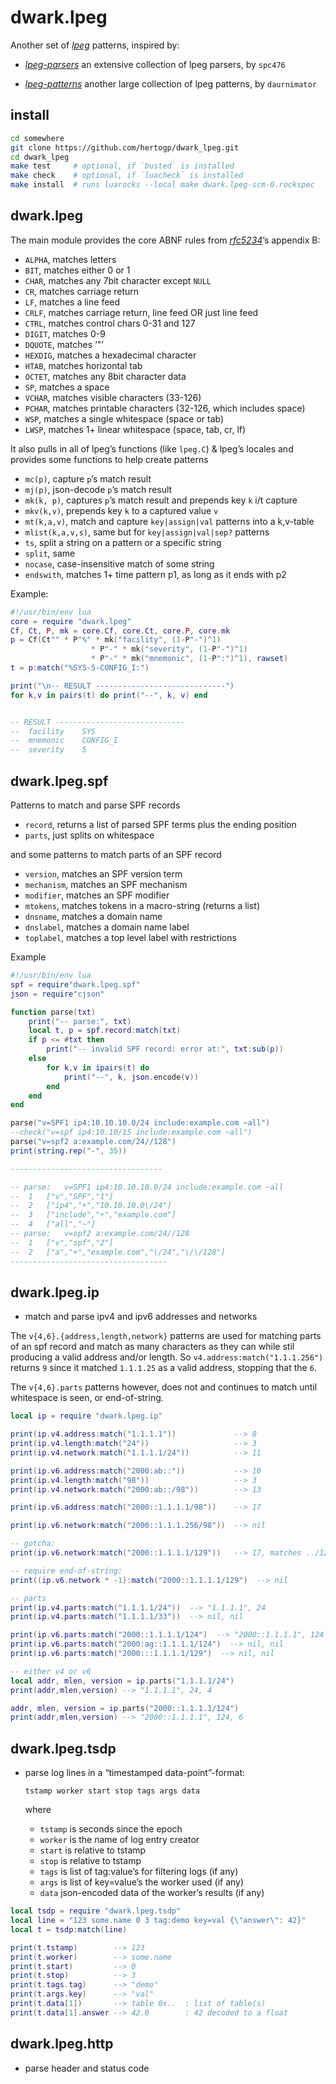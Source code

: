 # dwark.lpeg

Another set of [*lpeg*](http://www.inf.puc-rio.br/~roberto/lpeg/)
patterns, inspired by:

  - [*lpeg-parsers*](https://github.com/spc476/LPeg-Parsers) an
    extensive collection of lpeg parsers, by `spc476`

  - [*lpeg-patterns*](https://github.com/daurnimator/lpeg_patterns)
    another large collection of lpeg patterns, by `daurnimator`

## install

``` bash
cd somewhere
git clone https://github.com/hertogp/dwark_lpeg.git
cd dwark_lpeg
make test     # optional, if `busted` is installed
make check    # optional, if `luacheck` is installed
make install  # runs luarocks --local make dwark.lpeg-scm-0.rockspec
```

## dwark.lpeg

The main module provides the core ABNF rules from
[*rfc5234*](http://www.rfc-editor.org/rfc/rfc5234.html#appendix-B)’s
appendix B:

  - `ALPHA`, matches letters
  - `BIT`, matches either 0 or 1
  - `CHAR`, matches any 7bit character except `NULL`
  - `CR`, matches carriage return
  - `LF`, matches a line feed
  - `CRLF`, matches carriage return, line feed OR just line feed
  - `CTRL`, matches control chars 0-31 and 127
  - `DIGIT`, matches 0-9
  - `DQUOTE`, matches ‘"’
  - `HEXDIG`, matches a hexadecimal character
  - `HTAB`, matches horizontal tab
  - `OCTET`, matches any 8bit character data
  - `SP`, matches a space
  - `VCHAR`, matches visible characters (33-126)
  - `PCHAR`, matches printable characters (32-126, which includes space)
  - `WSP`, matches a single whitespace (space or tab)
  - `LWSP`, matches 1+ linear whitespace (space, tab, cr, lf)

It also pulls in all of lpeg’s functions (like `lpeg.C`) & lpeg’s
locales and provides some functions to help create patterns

  - `mc(p)`, capture `p`’s match result
  - `mj(p)`, json-decode `p`’s match result
  - `mk(k, p)`, captures `p`’s match result and prepends key `k` i/t
    capture
  - `mkv(k,v)`, prepends key `k` to a captured value `v`
  - `mt(k,a,v)`, match and capture `key|assign|val` patterns into a
    k,v-table
  - `mlist(k,a,v,s)`, same but for `key|assign|val|sep?` patterns
  - `ts`, split a string on a pattern or a specific string
  - `split`, same
  - `nocase`, case-insensitive match of some string
  - `endswith`, matches 1+ time pattern p1, as long as it ends with p2

Example:

``` lua
#!/usr/bin/env lua
core = require "dwark.lpeg"
Cf, Ct, P, mk = core.Cf, core.Ct, core.P, core.mk
p = Cf(Ct"" * P"%" * mk("facility", (1-P"-")^1)
                  * P"-" * mk("severity", (1-P"-")^1)
                  * P"-" * mk("mnemonic", (1-P":")^1), rawset)
t = p:match("%SYS-5-CONFIG_I:")

print("\n-- RESULT -----------------------------")
for k,v in pairs(t) do print("--", k, v) end
```

``` lua

-- RESULT -----------------------------
--	facility	SYS
--	mnemonic	CONFIG_I
--	severity	5
```

## dwark.lpeg.spf

Patterns to match and parse SPF records

  - `record`, returns a list of parsed SPF terms plus the ending
    position
  - `parts`, just splits on whitespace

and some patterns to match parts of an SPF record

  - `version`, matches an SPF version term
  - `mechanism`, matches an SPF mechanism
  - `modifier`, matches an SPF modifier
  - `mtokens`, matches tokens in a macro-string (returns a list)
  - `dnsname`, matches a domain name
  - `dnslabel`, matches a domain name label
  - `toplabel`, matches a top level label with restrictions

Example

``` lua
#!/usr/bin/env lua
spf = require"dwark.lpeg.spf"
json = require"cjson"

function parse(txt)
    print("-- parse:", txt)
    local t, p = spf.record:match(txt)
    if p <= #txt then
        print("-- invalid SPF record: error at:", txt:sub(p))
    else
        for k,v in ipairs(t) do
            print("--", k, json.encode(v))
        end
    end
end

parse("v=SPF1 ip4:10.10.10.0/24 include:example.com ~all")
--check("v=spf ip4:10.10/15 include:example.com ~all")
parse("v=spf2 a:example.com/24//128")
print(string.rep("-", 35))

----------------------------------
```

``` lua
-- parse:	v=SPF1 ip4:10.10.10.0/24 include:example.com ~all
--	1	["v","SPF","1"]
--	2	["ip4","+","10.10.10.0\/24"]
--	3	["include","+","example.com"]
--	4	["all","~"]
-- parse:	v=spf2 a:example.com/24//128
--	1	["v","spf","2"]
--	2	["a","+","example.com","\/24","\/\/128"]
-----------------------------------
```

## dwark.lpeg.ip

  - match and parse ipv4 and ipv6 addresses and networks

The `v{4,6}.{address,length,network}` patterns are used for matching
parts of an spf record and match as many characters as they can while
stil producing a valid address and/or length. So
`v4.address:match("1.1.1.256")` returns `9` since it matched `1.1.1.25`
as a valid address, stopping that the `6`.

The `v{4,6}.parts` patterns however, does not and continues to match
until whitespace is seen, or end-of-string.

``` lua
local ip = require "dwark.lpeg.ip"

print(ip.v4.address:match("1.1.1.1"))             --> 8
print(ip.v4.length:match("24"))                   --> 3
print(ip.v4.network:match("1.1.1.1/24"))          --> 11

print(ip.v6.address:match("2000:ab::"))           --> 10
print(ip.v4.length:match("98"))                   --> 3
print(ip.v4.network:match("2000:ab::/98"))        --> 13

print(ip.v6.address:match("2000::1.1.1.1/98"))    --> 17

print(ip.v6.network:match("2000::1.1.1.256/98"))  --> nil

-- gotcha:
print(ip.v6.network:match("2000::1.1.1.1/129"))   --> 17, matches ../12

-- require end-of-string:
print((ip.v6.network * -1):match("2000::1.1.1.1/129")  --> nil

-- parts
print(ip.v4.parts:match("1.1.1.1/24"))  --> "1.1.1.1", 24
print(ip.v4.parts:match("1.1.1.1/33"))  --> nil, nil

print(ip.v6.parts:match("2000::1.1.1.1/124")  --> "2000::1.1.1.1", 124
print(ip.v6.parts:match("2000:ag::1.1.1.1/124")  --> nil, nil
print(ip.v6.parts:match("2000:::1.1.1.1/129")  --> nil, nil

-- either v4 or v6
local addr, mlen, version = ip.parts("1.1.1.1/24")
print(addr,mlen,version) --> "1.1.1.1", 24, 4

addr, mlen, version = ip.parts("2000::1.1.1.1/124")
print(addr,mlen,version) --> "2000::1.1.1.1", 124, 6
```

## dwark.lpeg.tsdp

  - parse log lines in a “timestamped data-point”-format:
    
    `tstamp worker start stop tags args data`
    
    where
    
      - `tstamp` is seconds since the epoch
      - `worker` is the name of log entry creator
      - `start` is relative to tstamp
      - `stop` is relative to tstamp
      - `tags` is list of tag:value’s for filtering logs (if any)
      - `args` is list of key=value’s the worker used (if any)
      - `data` json-encoded data of the worker’s results (if any)

<!-- end list -->

``` lua
local tsdp = require "dwark.lpeg.tsdp"
local line = "123 some.name 0 3 tag:demo key=val {\"answer\": 42}"
local t = tsdp:match(line)

print(t.tstamp)        --> 123
print(t.worker)        --> some.name
print(t.start)         --> 0
print(t.stop)          --> 3
print(t.tags.tag)      --> "demo"
print(t.args.key)      --> "val"
print(t.data[1])       --> table 0x..  : list of table(s)
print(t.data[1].answer --> 42.0        : 42 decoded to a float
```

## dwark.lpeg.http

  - parse header and status code
